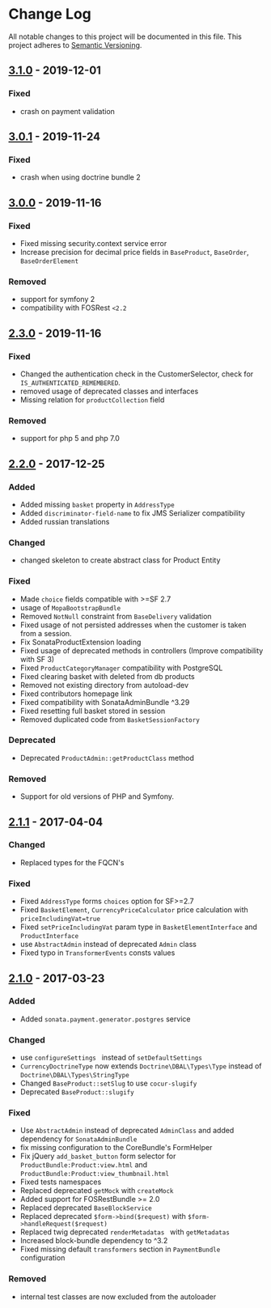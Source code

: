 # Change Log
All notable changes to this project will be documented in this file.
This project adheres to [Semantic Versioning](http://semver.org/).

## [3.1.0](https://github.com/sonata-project/ecommerce/compare/3.0.1...3.1.0) - 2019-12-01
### Fixed
- crash on payment validation

## [3.0.1](https://github.com/sonata-project/ecommerce/compare/3.0.0...3.0.1) - 2019-11-24
### Fixed
- crash when using doctrine bundle 2

## [3.0.0](https://github.com/sonata-project/ecommerce/compare/2.3.0...3.0.0) - 2019-11-16
### Fixed
- Fixed missing security.context service error
- Increase precision for decimal price fields in `BaseProduct`, `BaseOrder`,
  `BaseOrderElement`

### Removed
- support for symfony 2
- compatibility with FOSRest `<2.2`

## [2.3.0](https://github.com/sonata-project/ecommerce/compare/2.2.0...2.3.0) - 2019-11-16
### Fixed
- Changed the authentication check in the CustomerSelector, check for
`IS_AUTHENTICATED_REMEMBERED`.
- removed usage of deprecated classes and interfaces
- Missing relation for `productCollection` field

### Removed
- support for php 5 and php 7.0

## [2.2.0](https://github.com/sonata-project/ecommerce/compare/2.1.1...2.2.0) - 2017-12-25
### Added
- Added missing `basket` property in `AddressType`
- Added `discriminator-field-name` to fix JMS Serializer compatibility
- Added russian translations

### Changed
- changed skeleton to create abstract class for Product Entity

### Fixed
- Made `choice` fields compatible with >=SF 2.7
- usage of `MopaBootstrapBundle`
- Removed `NotNull` constraint from `BaseDelivery` validation
- Fixed usage of not persisted addresses when the customer is taken from a session.
- Fix SonataProductExtension loading
- Fixed usage of deprecated methods in controllers (Improve compatibility with SF 3)
- Fixed `ProductCategoryManager` compatibility with PostgreSQL
- Fixed clearing basket with deleted from db products
- Removed not existing directory from autoload-dev
- Fixed contributors homepage link
- Fixed compatibility with SonataAdminBundle ^3.29
- Fixed resetting full basket stored in session
- Removed duplicated code from `BasketSessionFactory`

### Deprecated
- Deprecated `ProductAdmin::getProductClass` method

### Removed
- Support for old versions of PHP and Symfony.

## [2.1.1](https://github.com/sonata-project/ecommerce/compare/2.1.0...2.1.1) - 2017-04-04
### Changed
- Replaced types for the FQCN's

### Fixed
- Fixed `AddressType` forms `choices` option for SF>=2.7
- Fixed `BasketElement`, `CurrencyPriceCalculator` price calculation with `priceIncludingVat=true`
- Fixed `setPriceIncludingVat` param type in `BasketElementInterface` and `ProductInterface`
- use `AbstractAdmin` instead of deprecated `Admin` class
- Fixed typo in `TransformerEvents` consts values

## [2.1.0](https://github.com/sonata-project/ecommerce/compare/2.0.0...2.1.0) - 2017-03-23
### Added
- Added `sonata.payment.generator.postgres` service

### Changed
- use `configureSettings ` instead of `setDefaultSettings`
- `CurrencyDoctrineType` now extends `Doctrine\DBAL\Types\Type` instead of `Doctrine\DBAL\Types\StringType`
- Changed `BaseProduct::setSlug` to use `cocur-slugify`
- Deprecated `BaseProduct::slugify`

### Fixed
- Use `AbstractAdmin` instead of deprecated `AdminClass` and added dependency for `SonataAdminBundle`
- fix missing configuration to the CoreBundle's FormHelper
- Fix jQuery `add_basket_button` form  selector for `ProductBundle:Product:view.html` and `ProductBundle:Product:view_thumbnail.html`
- Fixed tests namespaces
- Replaced deprecated `getMock` with `createMock`
- Added support for FOSRestBundle >= 2.0
- Replaced deprecated `BaseBlockService`
- Replaced deprecated `$form->bind($request)` with `$form->handleRequest($request)`
- Replaced twig deprecated `renderMetadatas ` with `getMetadatas `
- Increased block-bundle dependency to ^3.2
- Fixed missing default `transformers` section in `PaymentBundle` configuration

### Removed
- internal test classes are now excluded from the autoloader
